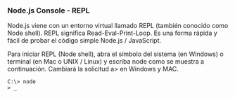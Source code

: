 ### Node.js Console - REPL

Node.js viene con un entorno virtual llamado REPL (también conocido como Node shell). REPL significa Read-Eval-Print-Loop. Es una forma rápida y fácil de probar el código simple Node.js / JavaScript.

Para iniciar REPL (Node shell), abra el símbolo del sistema (en Windows) o terminal (en Mac o UNIX / Linux) y escriba node como se muestra a continuación. Cambiará la solicitud a> en Windows y MAC.

```ngix
C:\> node
> _
```
